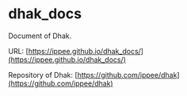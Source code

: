 # dhak_docs

Document of Dhak.

URL: [https://ippee.github.io/dhak_docs/](https://ippee.github.io/dhak_docs/)

Repository of Dhak: [https://github.com/ippee/dhak](https://github.com/ippee/dhak)
